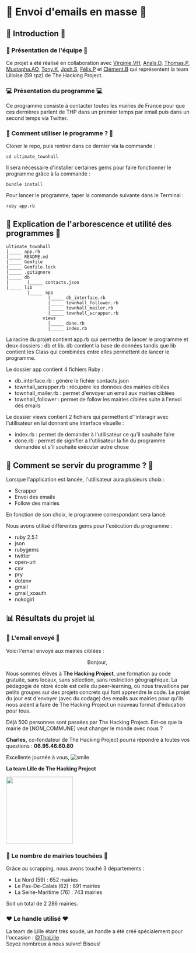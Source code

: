 # 📩 Envoi d'emails en masse 📩

## 🐣 Introduction 🐣

### 🍻 Présentation de l'équipe 🍻

Ce projet a été réalisé  en collaboration avec <a href = "https://github.com/VVH0">Virginie.VH</a>, <a href = "https://github.com/anais-dlgt">Anaïs.D</a>, <a href = "https://github.com/TheLondonWhaleThomas.P">Thomas.P</a>, <a href = "https://github.com/Kirimari">Mustapha.AO</a>, <a href = "https://github.com/TheStarrK">Tony.K</a>, <a href = "https://github.com/immorsh">Josh.S</a>, <a href = "https://github.com/perezfelix">Félix.P</a> et <a href = "https://github.com/Clement42">Clément.B</a> qui représentent la team Lilloise (59 rpz) de The Hacking Project.

### 💻 Présentation du programme 💻

Ce programme consiste à contacter toutes les mairies de France pour que ces dernières parlent de THP dans un premier temps par email puis dans un second temps via Twitter.

### 🔌  Comment utiliser le programme ? 🔌

Cloner le repo, puis rentrer dans ce dernier via la commande :
```
cd ultimate_townhall
```
Il sera nécessaire d'installer certaines gems pour faire fonctionner le programme grâce à la commande :
```
bundle install
```
Pour lancer le programme, taper la commande suivante dans le Terminal :
```
ruby app.rb
```

## 🌿 Explication de l'arborescence et utilité des programmes 🌿

```
ultimate_townhall
|_____ app.rb
|_____ README.md
|_____ Gemfile
|_____ Gemfile.lock
|_____ .gitignore
|_____ db
|       |_____ contacts.json
|_____ lib
        |_____ app
                |_____ db_interface.rb
                |_____ townhall_follower.rb
                |_____ townhall_mailer.rb
                |_____ townhall_scrapper.rb
              views
                |_____ done.rb
                |_____ index.rb
```

La racine du projet contient app.rb qui permettra de lancer le programme et deux dossiers : db et lib.
db contient la base de données tandis que lib contient les Class qui combinées entre elles permettent de lancer le programme.

Le dossier app contient 4 fichiers Ruby :
  - db_interface.rb : génère le fichier contacts.json
  - townhall_scrapper.rb : récupère les données des mairies ciblées
  - townhall_mailer.rb : permet d'envoyer un email aux mairies ciblées
  - townhall_follower : permet de follow les mairies ciblées suite à l'envoi des emails

Le dossier views contient 2 fichiers qui permettent d''interagir avec l'utilisateur en lui donnant une interface visuelle :
  - index.rb : permet de demander à l'utilisateur ce qu'il souhaite faire
  - done.rb : permet de signifier à l'utilisateur la fin du programme demandée et s'il souhaite exécuter autre chose

## 🔧 Comment se servir du programme ? 🔧

Lorsque l'application est lancée, l'utilisateur aura plusieurs choix :
  - Scrapper
  - Envoi des emails
  - Follow des mairies

En fonction de son choix, le programme correspondant sera lancé.

Nous avons utilisé différentes gems pour l'exécution du programme :
  - ruby 2.5.1
  - json
  - rubygems
  - twitter
  - open-uri
  - csv
  - pry
  - dotenv
  - gmail
  - gmail_xoauth
  - nokogiri

## 📊 Résultats du projet 📊

### 📝 L'email envoyé 📝

Voici l'email envoyé aux mairies ciblées :

<p style="text-align: center;">Bonjour,&nbsp; </p>
<p>Nous sommes &eacute;l&egrave;ves &agrave; <strong>The Hacking Project</strong>, une formation au code gratuite, sans locaux, sans s&eacute;lection, sans restriction g&eacute;ographique. La p&eacute;dagogie de ntore &eacute;cole est celle du peer-learning, o&ugrave; nous travaillons par petits groupes sur des projets concrets qui font apprendre le code. Le projet du jour est d'envoyer (avec du codage) des emails aux mairies pour qu'ils nous aident &agrave; faire de The Hacking Project un nouveau format d'&eacute;ducation pour tous.</p>
<p>D&eacute;j&agrave; 500 personnes sont pass&eacute;es par The Hacking Project. Est-ce que la mairie de [NOM_COMMUNE] veut changer le monde avec nous ?</p>
<p><strong>Charles,</strong> co-fondateur de The Hacking Project pourra r&eacute;pondre &agrave; toutes vos questions : <strong>06.95.46.60.80</strong></p>
<p>Excellente journ&eacute;e &agrave; vous,&nbsp;<img src="https://html-online.com/editor/tinymce4_6_5/plugins/emoticons/img/smiley-smile.gif" alt="smile" /></p>
<p><strong>La team Lille de The Hacking Project</strong></p>
<p><img src="https://www.thehackingproject.org/assets/thp-logo-5f2f06c9444205a88123ca1de74646970e5a1dfb03698d02db33e5e62a60d6cd.png" width="183" height="183" /></p>

### 🙈 Le nombre de mairies touchées 🙈

Grâce au scrapping, nous avons touché 3 départements :
  - Le Nord (59) : 652 mairies
  - Le Pas-De-Calais (62) : 891 mairies
  - La Seine-Maritime (76) : 743 mairies

Soit un total de 2 286 mairies.

### ❤ Le handle utilisé ❤

La team de Lille étant très soudé, un handle a été créé spécialement pour l'occasion : <a href="https://twitter.com/ThpLille">@ThpLille</a>
</br>Soyez nombreux à nous suivre! Bisous!
